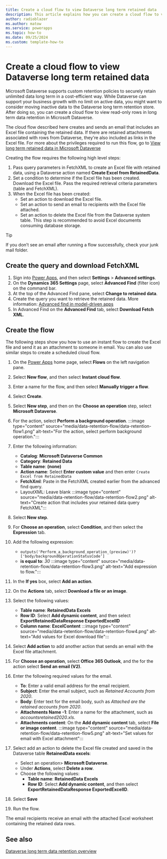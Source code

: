 ```yaml
---
title: Create a cloud flow to view Dataverse long term retained data
description: This article explains how you can create a cloud flow to view Microsoft Dataverse long term retained data.
author: radioblazer
ms.author: matow
ms.service: powerapps
ms.topic: how-to 
ms.date: 09/25/2024
ms.custom: template-how-to 
---
```

# Create a cloud flow to view Dataverse long term retained data

Microsoft Dataverse supports custom retention policies to securely retain unlimited data long term in a cost-efficient way. While Dataverse can support your business growth with no limit on active data, you might want to consider moving inactive data to the Dataverse long term retention store. After doing so, you can create a cloud flow to view read-only rows in long term data retention in Microsoft Dataverse.

The cloud flow described here creates and sends an email that includes an Excel file containing the retained data. If there are retained attachments associated with rows from Dataverse, they're also included as links in the Excel file. For more about the privileges required to run this flow, go to [View long term retained data in Microsoft Dataverse](/power-apps/maker/data-platform/data-retention-view)

Creating the flow requires the following high level steps:

1. Pass query parameters in FetchXML to create an Excel file with retained data, using a Dataverse action named **Create Excel from RetainedData**.
1. Set a condition to determine if the Excel file has been created. Download the Excel file. Pass the required retrieval criteria parameters (table and FetchXML).
1. When the Excel file has been created:
   - Set an action to download the Excel file.
   - Set an action to send an email to recipients with the Excel file attached.
   - Set an action to delete the Excel file from the Dataverse system table. This step is recommended to avoid Excel documents consuming database storage.

> [!TIP]
> If you don’t see an email after running a flow successfully, check your junk mail folder.

## Create the query and download FetchXML

1. Sign into [Power Apps](https://make.powerapps.com/?utm_source=padocs&utm_medium=linkinadoc&utm_campaign=referralsfromdoc), and then select **Settings** > **Advanced settings**.
1. On the **Dynamics 365 Settings** page, select **Advanced Find** (filter icon) on the command bar.
1. At the top of the Advanced Find pane, select **Change to retained data**.
1. Create the query you want to retrieve the retained data. More information: [Advanced find in model-driven apps](/power-apps/user/advanced-find)
1. In Advanced Find on the **Advanced Find** tab, select **Download Fetch XML**.

## Create the flow

The following steps show you how to use an instant flow to create the Excel file and send it as an attachment to someone in email. You can also use similar steps to create a scheduled cloud flow.

1. On the [Power Apps](https://make.powerapps.com/?utm_source=padocs&utm_medium=linkinadoc&utm_campaign=referralsfromdoc) home page, select **Flows** on the left navigation pane.
1. Select **New flow**, and then select **Instant cloud flow**.
1. Enter a name for the flow, and then select **Manually trigger a flow**.
1. Select **Create**.
1. Select **New step**, and then on the **Choose an operation** step, select **Microsoft Dataverse**.
1. For the action, select **Perform a background operation**.
   :::image type="content" source="media/data-retention-flow/data-retention-flow1.png" alt-text="For the action, select perform background operation.":::

1. Enter the following information: 
   - **Catalog**: **Microsoft Dataverse Common**
   - **Category**: **Retained Data**
   - **Table name**: **(none)**
   - **Action name**: Select **Enter custom value** and then enter `Create Excel from RetainedData`
   - **FetchXml**: Paste in the FetchXML created earlier from the advanced find query.
   - LayoutXML: Leave blank
   :::image type="content" source="media/data-retention-flow/data-retention-flow2.png" alt-text="Create action that includes your retained data query FetchXML":::
1. Select **New step**.
1. For **Choose an operation**, select **Condition**, and then select the **Expression** tab.
1. Add the following expression:
   - `outputs('Perform_a_background_operation_(preview)')?['body/backgroundOperationStatusCode’]`
   - **is equal to**: *30*
   :::image type="content" source="media/data-retention-flow/data-retention-flow3.png" alt-text="Add expression to flow.":::
1. In the **If yes** box, select **Add an action**.
1. On the **Actions** tab, select **Download a file or an image**.
1. Select the following values:
   - **Table name**: **RetainedData Excels**
   - **Row ID**: Select **Add dynamic content**, and then select **ExportRetainedDataResponse ExportedExcelID**
   - **Column name**: **ExcelContent**
   :::image type="content" source="media/data-retention-flow/data-retention-flow4.png" alt-text="Add values for Excel download file":::

1. Select **Add action** to add another action that sends an email with the Excel file attachment.
1. For **Choose an operation**,  select **Office 365 Outlook**, and the for the action select **Send an email (V2)**.
1. Enter the following required values for the email.
   - **To**: Enter a valid email address for the email recipient.
   - **Subject**: Enter the email subject, such as *Retained Accounts from 2020*.
   - **Body**: Enter text for the email body, such as *Attached are the retained accounts from 2020*.
   - **Attachments Name -1**: Enter a name for the attachment, such as *accountsretained2020.xls*.
   - **Attachments content**: On the **Add dynamic content** tab, select **File or image content**.
   :::image type="content" source="media/data-retention-flow/data-retention-flow5.png" alt-text="Set values for email with Excel attachment":::
1. Select add an action  to delete the Excel file created and saved in the Dataverse table **RetainedData excels**:
   - Select an operation> **Microsoft Dataverse**.
   - Under **Actions**, select **Delete a row**.
   - Choose the following values:
      - **Table name**: **RetainedData Excels**
      - **Row ID**: Select **Add dynamic content**, and then select **ExportRetainedDataResponse ExportedExcelID**.
1. Select **Save**
1. Run the flow.

The email recipients receive an email with the attached Excel worksheet containing the retained data rows.

## See also

[Dataverse long term data retention overview](/power-apps/maker/data-platform/data-retention-overview)
